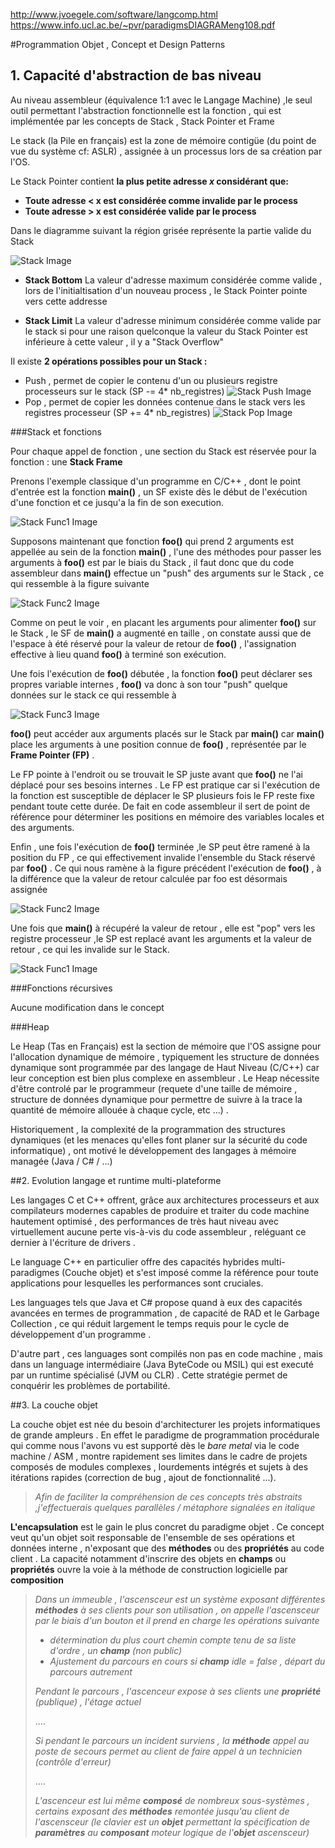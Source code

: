 http://www.jvoegele.com/software/langcomp.html
https://www.info.ucl.ac.be/~pvr/paradigmsDIAGRAMeng108.pdf

#Programmation Objet , Concept et Design Patterns

## 1. Capacité d'abstraction de bas niveau

Au niveau assembleur (équivalence 1:1 avec le Langage Machine) ,le seul outil permettant l'abstraction fonctionnelle est la fonction , qui est implémentée par les concepts de Stack , Stack Pointer et Frame

Le stack (la Pile en français) est la zone de mémoire contigüe (du point de vue du système cf: ASLR) , assignée à un processus lors de sa création par l'OS.

Le Stack Pointer contient **la plus petite adresse _x_ considérant que:**
* **Toute adresse < x est considérée comme invalide par le process**
* **Toute adresse > x est considérée valide par le process**

Dans le diagramme suivant  la région grisée représente la partie valide du Stack

![Stack Image](https://github.com/mriam123456/Travaux-Pratique/blob/master/img/stack1.png?raw=true)

* **Stack Bottom** La valeur d'adresse maximum considérée comme valide , lors de l'initialtisation d'un nouveau process , le Stack Pointer pointe vers cette addresse

* **Stack Limit** La valeur d'adresse minimum considérée comme valide par le stack si pour une raison quelconque la valeur du Stack Pointer est inférieure à cette valeur , il y a "Stack Overflow"

Il existe **2 opérations possibles pour un Stack :**
* Push , permet de copier le contenu d'un ou plusieurs registre processeurs sur le stack (SP -= 4* nb_registres)
![Stack Push Image](https://github.com/mriam123456/Travaux-Pratique/blob/master/img/stack2.png?raw=true)
* Pop  , permet de copier les données contenue dans le stack vers les registres processeur (SP += 4* nb_registres)
![Stack Pop Image](https://github.com/mriam123456/Travaux-Pratique/blob/master/img/stack3.png?raw=true)

###Stack et fonctions

Pour chaque appel de fonction , une section du Stack est réservée pour la fonction : une **Stack Frame**

Prenons l'exemple classique d'un programme en C/C++ , dont le point d'entrée est la fonction **main\(\)** , un SF existe dès le début de l'exécution d'une fonction et ce jusqu'a la fin de son execution.

![Stack Func1 Image](https://github.com/mriam123456/Travaux-Pratique/blob/master/img/mstack1.png?raw=true)

Supposons maintenant que fonction **foo\(\)** qui prend 2 arguments est appellée au sein de la fonction **main\(\)** , l'une des méthodes pour passer les arguments à **foo\(\)** est par le biais du Stack , il faut donc que du code assembleur dans **main\(\)** effectue un "push" des arguments sur le Stack , ce qui ressemble à la figure suivante

![Stack Func2 Image](https://github.com/mriam123456/Travaux-Pratique/blob/master/img/mstack2.png?raw=true)

Comme on peut le voir , en placant les arguments pour alimenter **foo\(\)** sur le Stack , le SF de **main\(\)** a augmenté en taille , on constate aussi que de l'espace à été réservé pour la valeur de retour de **foo\(\)** , l'assignation effective à lieu quand **foo\(\)** à terminé son exécution.

Une fois l'exécution de **foo\(\)** débutée , la fonction **foo\(\)** peut déclarer ses propres variable internes , **foo\(\)** va donc à son tour "push" quelque données sur le stack ce qui ressemble à 

![Stack Func3 Image](https://github.com/mriam123456/Travaux-Pratique/blob/master/img/mstack3.png?raw=true)

**foo\(\)** peut accéder aux arguments placés sur le Stack par **main\(\)** car **main\(\)** place les arguments à une position connue de **foo\(\)** , représentée par le **Frame Pointer (FP)** .

Le FP pointe à l'endroit ou se trouvait le SP juste avant que **foo\(\)** ne l'ai déplacé pour ses besoins internes . Le FP est pratique car si l'exécution de la fonction est susceptible de déplacer le SP plusieurs fois le FP reste fixe pendant toute cette durée. De fait en code assembleur il sert de point de référence pour déterminer les positions en mémoire des variables locales et des arguments.

Enfin , une fois l'exécution de **foo\(\)** terminée ,le SP peut être ramené à la position du FP , ce qui effectivement invalide l'ensemble du Stack réservé par **foo\(\)** . Ce qui nous ramène à la figure précédent l'exécution de **foo\(\)** , à la différence que la valeur de retour calculée par foo est désormais assignée 

![Stack Func2 Image](https://github.com/mriam123456/Travaux-Pratique/blob/master/img/mstack2.png?raw=true)

Une fois que **main\(\)** à récupéré la valeur de retour , elle est "pop" vers les registre processeur ,le SP est replacé avant les arguments et la valeur de retour , ce qui les invalide sur le Stack.

![Stack Func1 Image](https://github.com/mriam123456/Travaux-Pratique/blob/master/img/mstack1.png?raw=true)


###Fonctions récursives

Aucune modification dans le concept

###Heap

Le Heap (Tas en Français) est la section de mémoire que l'OS assigne pour l'allocation dynamique de mémoire , typiquement les structure de données dynamique sont programmée par des langage de Haut Niveau (C/C++) car leur conception est bien plus complexe en assembleur . Le Heap nécessite d'être controlé par le programmeur (requete d'une taille de mémoire , structure de données dynamique pour permettre de suivre à la trace la quantité de mémoire allouée à chaque cycle, etc ...) .

Historiquement , la complexité de la programmation des structures dynamiques (et les menaces qu'elles font planer sur la sécurité du code informatique) , ont motivé le développement des langages à mémoire managée (Java / C\# / ...)





##2. Evolution langage et runtime multi-plateforme

Les langages C et C++ offrent, grâce aux architectures processeurs et aux compilateurs modernes capables de produire et traiter du code machine hautement optimisé , des performances de très haut niveau avec virtuellement aucune perte vis-à-vis du code assembleur , reléguant ce dernier à l'écriture de drivers .

Le language C++ en particulier offre des capacités hybrides multi-paradigmes (Couche objet) et s'est imposé comme la référence pour toute applications pour lesquelles les performances sont cruciales.

Les languages tels que Java et C# propose quand à eux des capacités avancées en termes de programmation , de capacité de RAD et le Garbage Collection , ce qui réduit largement le temps requis pour le cycle de développement d'un programme . 

D'autre part , ces languages sont compilés non pas en code machine , mais dans un language intermédiaire (Java ByteCode ou MSIL) qui est executé par un runtime spécialisé (JVM ou CLR) . Cette stratégie permet de conquérir les problèmes de portabilité.

##3. La couche objet

La couche objet est née du besoin d'architecturer les projets informatiques de grande ampleurs . En effet le paradigme de programmation procédurale qui comme nous l'avons vu est supporté dès le _bare metal_ via le code machine / ASM , montre rapidement ses limites dans le cadre de projets composés de modules complexes , lourdements intégrés et sujets à des itérations rapides (correction de bug , ajout de fonctionnalité ...). 


>_Afin de faciliter la compréhension de ces concepts très abstraits ,j'effectuerais quelques parallèles / métaphore signalées en italique_

**L'encapsulation** est le gain le plus concret du paradigme objet . Ce concept veut qu'un objet soit responsable de l'ensemble de ses opérations et données interne , n'exposant que des **méthodes** ou des **propriétés** au code client . La capacité notamment d'inscrire des objets en **champs** ou **propriétés** ouvre la voie à la méthode de construction logicielle par **composition**

>_Dans un immeuble , l'ascensceur est un système exposant différentes **méthodes** à ses clients pour son utilisation , on appelle l'ascensceur par le biais d'un bouton et il prend en charge les opérations suivante_
>* _détermination du plus court chemin compte tenu de sa liste d'ordre , un **champ** (non public)_
>* _Ajustement du parcours en cours si **champ** idle = false , départ du parcours autrement_
>
>_Pendant le parcours , l'ascenceur expose à ses clients une **propriété** (publique) , l'étage actuel_
>
>....
>
>_Si pendant le parcours un incident surviens , la **méthode** appel au poste de secours permet au client de faire appel à un technicien (contrôle d'erreur)_ 
>
>....
>
>_L'ascenceur est lui même **composé** de nombreux sous-systèmes , certains exposant des **méthodes** remontée jusqu'au client de l'ascensceur (le clavier est un **objet** permettant la spécification de **paramètres** au **composant** moteur logique de l'**objet** ascensceur)_
